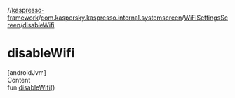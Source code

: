 //[kaspresso-framework](../../index.md)/[com.kaspersky.kaspresso.internal.systemscreen](../index.md)/[WiFiSettingsScreen](index.md)/[disableWifi](disable-wifi.md)



# disableWifi  
[androidJvm]  
Content  
fun [disableWifi](disable-wifi.md)()  



